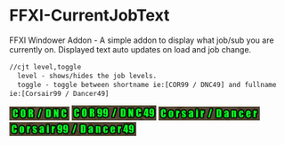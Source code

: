 # FFXI-CurrentJobText
FFXI Windower Addon - A simple addon to display what job/sub you are currently on. Displayed text auto updates on load and job change.

```
//cjt level,toggle
  level - shows/hides the job levels.
  toggle - toggle between shortname ie:[COR99 / DNC49] and fullname ie:[Corsair99 / Dancer49]
```

![](examples/shortname_nolevel.png)
![](examples/shortname_withlevel.png)
![](examples/longname_nolevel.png) 
![](examples/longname_withlevel.png)
